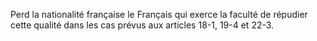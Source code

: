   
Perd la nationalité française le Français qui exerce la faculté de répudier cette qualité dans les cas prévus aux articles 18-1, 19-4 et 22-3.  

  
